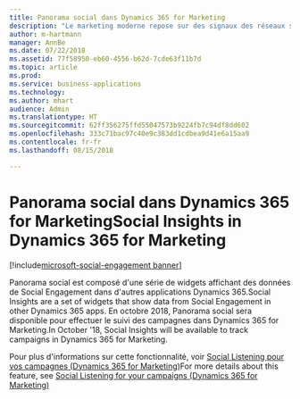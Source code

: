 ```yaml
---
title: Panorama social dans Dynamics 365 for Marketing
description: "Le marketing moderne repose sur des signaux des réseaux sociaux pour un engagement des clients plus rapproché."
author: m-hartmann
manager: AnnBe
ms.date: 07/22/2018
ms.assetid: 77f58950-eb60-4556-b62d-7cde63f11b7d
ms.topic: article
ms.prod: 
ms.service: business-applications
ms.technology: 
ms.author: mhart
audience: Admin
ms.translationtype: HT
ms.sourcegitcommit: 62ff356275ffd55047573b9224fb7c94df8dd602
ms.openlocfilehash: 333c71bac97c40e9c383dd1cdbea9d41e6a15aa9
ms.contentlocale: fr-fr
ms.lasthandoff: 08/15/2018

---
```

#  <a name="social-insights-in-dynamics-365-for-marketing"></a><span data-ttu-id="dddac-103">Panorama social dans Dynamics 365 for Marketing</span><span class="sxs-lookup"><span data-stu-id="dddac-103">Social Insights in Dynamics 365 for Marketing</span></span>

[!include[microsoft-social-engagement banner](../includes/microsoft-social-engagement.md)]
 


<span data-ttu-id="dddac-104">Panorama social est composé d'une série de widgets affichant des données de Social Engagement dans d'autres applications Dynamics 365.</span><span class="sxs-lookup"><span data-stu-id="dddac-104">Social Insights are a set of widgets that show data from Social Engagement in other Dynamics 365 apps.</span></span> <span data-ttu-id="dddac-105">En octobre 2018, Panorama social sera disponible pour effectuer le suivi des campagnes dans Dynamics 365 for Marketing.</span><span class="sxs-lookup"><span data-stu-id="dddac-105">In October '18, Social Insights will be available to track campaigns in Dynamics 365 for Marketing.</span></span>

<span data-ttu-id="dddac-106">Pour plus d'informations sur cette fonctionnalité, voir [Social Listening pour vos campagnes (Dynamics 365 for Marketing)](../dynamics365-marketing/marketing/social-listening-campaigns.md)</span><span class="sxs-lookup"><span data-stu-id="dddac-106">For more details about this feature, see [Social Listening for your campaigns (Dynamics 365 for Marketing)](../dynamics365-marketing/marketing/social-listening-campaigns.md)</span></span>
